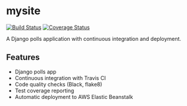 # mysite

[![Build Status](https://app.travis-ci.com/Varreaux/mysite.svg?branch=main)](https://app.travis-ci.com/github/Varreaux/mysite)
[![Coverage Status](https://coveralls.io/repos/github/Varreaux/mysite/badge.svg?branch=master)](https://coveralls.io/github/Varreaux/mysite?branch=master)


<!-- Badges will appear once the services are set up -->

A Django polls application with continuous integration and deployment.

## Features
- Django polls app
- Continuous integration with Travis CI
- Code quality checks (Black, flake8)
- Test coverage reporting
- Automatic deployment to AWS Elastic Beanstalk


